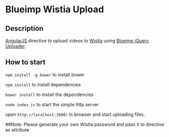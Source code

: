 # Blueimp Wistia Upload

## Description

[AngularJS](https://angularjs.org/) directive to upload videos to [Wistia](http://wistia.com/) using [Blueimp jQuery Uploader](https://github.com/blueimp/jQuery-File-Upload).

## How to start
`npm install -g bower` to install bower

`npm install` to install dependencies

`bower install` to install the dependencies

`node index.js` to start the simple http server

open `http://localhost:3000/` in browser and start uploading files.

##Note: Please generate your own Wistia password and pass it to directive as attribute
